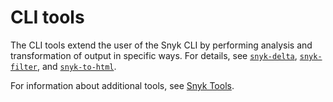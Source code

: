 # CLI tools

The CLI tools extend the user of the Snyk CLI by performing analysis and transformation of output in specific ways. For details, see [`snyk-delta`](snyk-delta.md), [`snyk-filter`](snyk-filter.md), and [`snyk-to-html`](snyk-to-html/).

For information about additional tools, see [Snyk Tools](../../../snyk-api-info/other-tools/).
